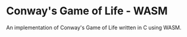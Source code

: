 # Conway's Game of Life - WASM

An implementation of Conway's Game of Life written in C using WASM.
